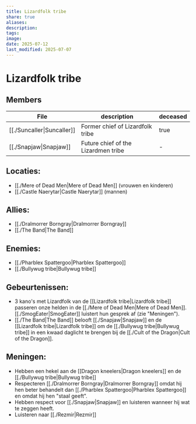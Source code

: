 ```yaml
---
title: Lizardfolk tribe
share: true
aliases: 
description: 
tags: 
image: 
date: 2025-07-12
last_modified: 2025-07-07
---
```

# Lizardfolk tribe

## Members
| File                                           | description                         | deceased |
| ---------------------------------------------- | ----------------------------------- | -------- |
| [[./Suncaller\|Suncaller]] | Former chief of Lizardfolk tribe    | true     |
| [[./Snapjaw\|Snapjaw]]     | Future chief of the Lizardmen tribe | \-       |

## Locaties:
- [[./Mere of Dead Men|Mere of Dead Men]] (vrouwen en kinderen)
- [[./Castle Naerytar|Castle Naerytar]] (mannen)
## Allies:
- [[./Dralmorrer Borngray|Dralmorrer Borngray]]
- [[./The Band|The Band]]
## Enemies:
- [[./Pharblex Spattergoo|Pharblex Spattergoo]]
- [[./Bullywug tribe|Bullywug tribe]] 
## Gebeurtenissen:
- 3 kano's met Lizardfolk van de [[Lizardfolk tribe|Lizardfolk tribe]] passeren onze helden in de [[./Mere of Dead Men|Mere of Dead Men]]. [[./SmogEater|SmogEater]] luistert hun gesprek af (zie "Meningen").
- [[./The Band|The Band]] belooft [[./Snapjaw|Snapjaw]] en de [[Lizardfolk tribe|Lizardfolk tribe]] om de [[./Bullywug tribe|Bullywug tribe]] in een kwaad daglicht te brengen bij de [[./Cult of the Dragon|Cult of the Dragon]]. 
## Meningen:
- Hebben een hekel aan de [[Dragon kneelers|Dragon kneelers]] en de [[./Bullywug tribe|Bullywug tribe]]
- Respecteren [[./Dralmorrer Borngray|Dralmorrer Borngray]] omdat hij hen beter behandelt dan [[./Pharblex Spattergoo|Pharblex Spattergoo]] en omdat hij hen "staal geeft".
- Hebben respect voor [[./Snapjaw|Snapjaw]] en luisteren wanneer hij wat te zeggen heeft.
- Luisteren naar [[./Rezmir|Rezmir]]

